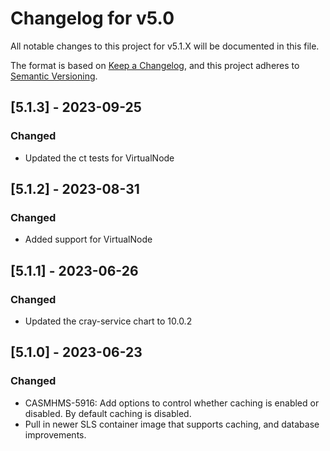 # Changelog for v5.0

All notable changes to this project for v5.1.X will be documented in this file.

The format is based on [Keep a Changelog](https://keepachangelog.com/en/1.0.0/),
and this project adheres to [Semantic Versioning](https://semver.org/spec/v2.0.0.html).

## [5.1.3] - 2023-09-25
### Changed
- Updated the ct tests for VirtualNode

## [5.1.2] - 2023-08-31
### Changed
- Added support for VirtualNode

## [5.1.1] - 2023-06-26
### Changed
- Updated the cray-service chart to 10.0.2

## [5.1.0] - 2023-06-23
### Changed
- CASMHMS-5916: Add options to control whether caching is enabled or disabled. By default caching is disabled.  
- Pull in newer SLS container image that supports caching, and database improvements.
